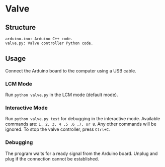 # Valve

## Structure

```
arduino.ino: Arduino C++ code.
valve.py: Valve controller Python code.
```

## Usage

Connect the Arduino board to the computer using a USB cable.

### LCM Mode

Run `python valve.py` in the LCM mode (default mode).

### Interactive Mode

Run `python valve.py test` for debugging in the interactive mode. 
Available commands are: `1, 2, 3, 4 ,5 ,6 ,7, or 8`.
Any other commands will be ignored.
To stop the valve controller, press `Ctrl+C`.

### Debugging

The program waits for a ready signal from the Arduino board.
Unplug and plug if the connection cannot be established.

